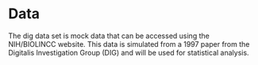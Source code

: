 # Data

The dig data set is mock data that can be accessed using the NIH/BIOLINCC website. This data is simulated from a 1997 paper from the Digitalis Investigation Group (DIG) and will be used for statistical analysis.
